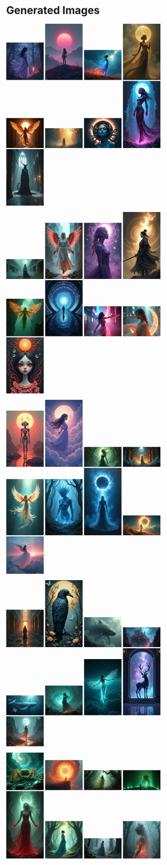# Generated Images



<img src="2025_07_12_01.webp" width="100"/> <img src="2025_07_12_02.webp" width="100"/> <img src="2025_07_12_03.webp" width="100"/> <img src="2025_07_12_04.webp" width="100"/> <img src="2025_07_12_05.webp" width="100"/> <img src="2025_07_12_06.webp" width="100"/> <img src="2025_07_12_07.webp" width="100"/> <img src="2025_07_12_08.webp" width="100"/> <img src="2025_07_12_09.webp" width="100"/>

<img src="2025_07_12_10.webp" width="100"/> <img src="2025_07_12_11.webp" width="100"/> <img src="2025_07_12_12.webp" width="100"/> <img src="2025_07_12_13.webp" width="100"/> <img src="2025_07_12_14.webp" width="100"/> <img src="2025_07_12_15.webp" width="100"/> <img src="2025_07_12_16.webp" width="100"/> <img src="2025_07_12_17.webp" width="100"/> <img src="2025_07_12_18.webp" width="100"/>

<img src="2025_07_12_19.webp" width="100"/> <img src="2025_07_12_20.webp" width="100"/> <img src="2025_07_12_21.webp" width="100"/> <img src="2025_07_12_22.webp" width="100"/> <img src="2025_07_12_23.webp" width="100"/> <img src="2025_07_12_24.webp" width="100"/> <img src="2025_07_12_25.webp" width="100"/> <img src="2025_07_12_26.webp" width="100"/> <img src="2025_07_12_27.webp" width="100"/>

<img src="2025_07_12_28.webp" width="100"/> <img src="2025_07_12_29.webp" width="100"/> <img src="2025_07_12_30.webp" width="100"/> <img src="2025_07_12_31.webp" width="100"/> <img src="2025_07_12_32.webp" width="100"/> <img src="2025_07_12_33.webp" width="100"/> <img src="2025_07_12_34.webp" width="100"/> <img src="2025_07_12_35.webp" width="100"/> <img src="2025_07_12_36.webp" width="100"/>

<img src="2025_07_12_37.webp" width="100"/> <img src="2025_07_12_38.webp" width="100"/> <img src="2025_07_12_39.webp" width="100"/> <img src="2025_07_12_40.webp" width="100"/> <img src="2025_07_12_41.webp" width="100"/> <img src="2025_07_12_42.webp" width="100"/> <img src="2025_07_12_43.webp" width="100"/> <img src="2025_07_12_44.webp" width="100"/>
